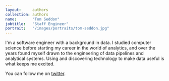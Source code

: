 ```yaml
---
layout:     authors
collection: authors
name:       "Tom Seddon"
jobtitle:   "Staff Engineer"
portrait:   "/images/portraits/tom-seddon.jpg"
---
```


I'm a software engineer with a background in data. I studied computer science before starting my career in 
the world of analytics, and over the years found myself drawn to the engineering of data pipelines and 
analytical systems. Using and discovering technology to make data useful is what keeps me excited.

You can follow me on [twitter](https://twitter.com/nerdlingah).
